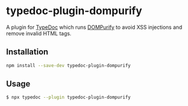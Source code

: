 # typedoc-plugin-dompurify

A plugin for [TypeDoc](https://typedoc.org/) which runs [DOMPurify](https://github.com/cure53/DOMPurify) to avoid XSS injections and remove invalid HTML tags.

## Installation

```sh
npm install --save-dev typedoc-plugin-dompurify
```

## Usage

```sh
$ npx typedoc --plugin typedoc-plugin-dompurify
```
